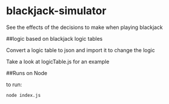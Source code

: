 # blackjack-simulator
See the effects of the decisions to make when playing blackjack

##logic based on blackjack logic tables

Convert a logic table to json and import it to change the logic

Take a look at logicTable.js for an example

##Runs on Node

to run:
```
node index.js
```
